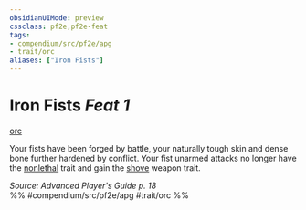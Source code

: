 ```yaml
---
obsidianUIMode: preview
cssclass: pf2e,pf2e-feat
tags:
- compendium/src/pf2e/apg
- trait/orc
aliases: ["Iron Fists"]
---
```

# Iron Fists  *Feat 1*  
[orc](orc.md "Orc Ancestry & Heritage Trait")  


Your fists have been forged by battle, your naturally tough skin and dense bone further hardened by conflict. Your fist unarmed attacks no longer have the [nonlethal](nonlethal.md "Nonlethal Weapon Trait") trait and gain the [shove](Reference/Rules/Traits/shove.md "Shove Weapon Trait") weapon trait.

*Source: Advanced Player's Guide p. 18*  
%% #compendium/src/pf2e/apg #trait/orc %%